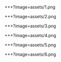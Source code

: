 +++?image=assets/1.png
<!-- .slide: data-background-transition="none" -->
+++?image=assets/2.png
<!-- .slide: data-background-transition="none" -->
+++?image=assets/3.png
<!-- .slide: data-background-transition="none" -->
+++?image=assets/4.png
<!-- .slide: data-background-transition="none" -->
+++?image=assets/5.png
<!-- .slide: data-background-transition="none" -->
+++?image=assets/6.png
<!-- .slide: data-background-transition="none" -->
